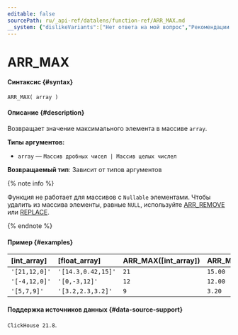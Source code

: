 ```yaml
---
editable: false
sourcePath: ru/_api-ref/datalens/function-ref/ARR_MAX.md
__system: {"dislikeVariants":["Нет ответа на мой вопрос","Рекомендации не помогли","Содержание не соответствует заголовку","Другое"]}
---
```


# ARR_MAX



#### Синтаксис {#syntax}


```
ARR_MAX( array )
```

#### Описание {#description}
Возвращает значение максимального элемента в массиве `array`.

**Типы аргументов:**
- `array` — `Массив дробных чисел | Массив целых числел`


**Возвращаемый тип**: Зависит от типов аргументов

{% note info %}

Функция не работает для массивов с `Nullable` элементами. Чтобы удалить из массива элементы, равные `NULL`, используйте [ARR_REMOVE](ARR_REMOVE.md) или [REPLACE](REPLACE_ARRAY.md).

{% endnote %}


#### Пример {#examples}



| **[int_array]**   | **[float_array]**   | **ARR_MAX([int_array])**   | **ARR_MAX([float_array])**   |
|:------------------|:--------------------|:---------------------------|:-----------------------------|
| `'[21,12,0]'`     | `'[14.3,0.42,15]'`  | `21`                       | `15.00`                      |
| `'[-4,12,0]'`     | `'[0,-3,12]'`       | `12`                       | `12.00`                      |
| `'[5,7,9]'`       | `'[3.2,2.3,3.2]'`   | `9`                        | `3.20`                       |




#### Поддержка источников данных {#data-source-support}

`ClickHouse 21.8`.

